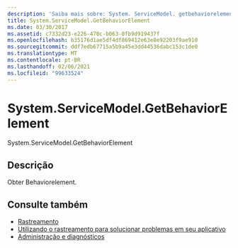 ```yaml
---
description: 'Saiba mais sobre: System. ServiceModel. getbehaviorelement'
title: System.ServiceModel.GetBehaviorElement
ms.date: 03/30/2017
ms.assetid: c7332d23-e226-470c-b063-0fb9d919437f
ms.openlocfilehash: b35176d1ae5df4df869412e63e8e92203f9ae910
ms.sourcegitcommit: ddf7edb67715a5b9a45e3dd44536dabc153c1de0
ms.translationtype: MT
ms.contentlocale: pt-BR
ms.lasthandoff: 02/06/2021
ms.locfileid: "99633524"
---
```

# <a name="systemservicemodelgetbehaviorelement"></a>System.ServiceModel.GetBehaviorElement

System.ServiceModel.GetBehaviorElement  
  
## <a name="description"></a>Descrição  

 Obter Behaviorelement.  
  
## <a name="see-also"></a>Consulte também

- [Rastreamento](index.md)
- [Utilizando o rastreamento para solucionar problemas em seu aplicativo](using-tracing-to-troubleshoot-your-application.md)
- [Administração e diagnósticos](../index.md)
